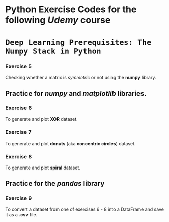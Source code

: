 # Python Exercise Codes for the following *Udemy* course 
# ```Deep Learning Prerequisites: The Numpy Stack in Python```

### Exercise 5
Checking whether a matrix is *symmetric* or not using the **numpy** library. 

## Practice for *numpy* and *matplotlib* libraries.
### Exercise 6
To generate and plot **XOR** dataset.

### Exercise 7
To generate and plot **donuts** (aka **concentric circles**) dataset.

### Exercise 8
To generate and plot **spiral** dataset.

## Practice for the *pandas* library 
### Exercise 9
To convert a dataset from one of exercises 6 - 8 into a DataFrame and save it as a **.csv** file. 
